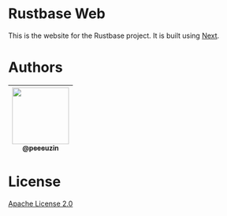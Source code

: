 # Rustbase Web
This is the website for the Rustbase project. It is built using [Next](https://nextjs.org).

# Authors
<div align="center">

| [<img src="https://github.com/peeeuzin.png?size=115" width=115><br><sub>@peeeuzin</sub>](https://github.com/peeeuzin) |
| :-------------------------------------------------------------------------------------------------------------------: |


</div>

# License
[Apache License 2.0](./LICENSE)